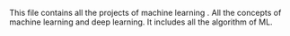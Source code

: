 This file contains all the projects of machine learning .
All the concepts of machine learning and deep learning. 
It includes all the algorithm of ML.




